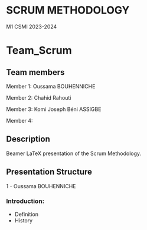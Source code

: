 # SCRUM METHODOLOGY
M1 CSMI 2023-2024

# Team_Scrum

## Team members 

  Member 1: Oussama BOUHENNICHE

  Member 2: Chahid Rahouti

  Member 3: Komi Joseph Béni ASSIGBE

  Member 4: 
## Description
Beamer LaTeX presentation of the Scrum Methodology. 
## Presentation Structure
1 - Oussama BOUHENNICHE
### Introduction:
  - Definition
  - History
  <!-- 2 - 
2 - Chahid Rahouti
### The functionning of the Scrum Methodology:
  - Scrum events
  - Scrum artifacts
  <!-- 3 - 
3 - Komi Joseph Béni ASSIGBE
### the Role and Principles of THe Scrum Methodology:
  - Role
  - Principles
<!-- 4 - 
### Introduction:
  - Definition
  - History -->

